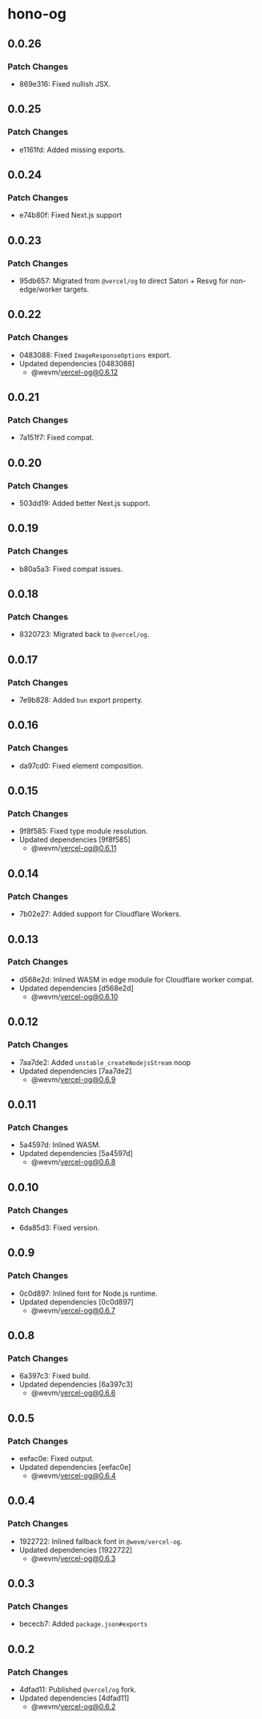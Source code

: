 # hono-og

## 0.0.26

### Patch Changes

- 869e316: Fixed nullish JSX.

## 0.0.25

### Patch Changes

- e1161fd: Added missing exports.

## 0.0.24

### Patch Changes

- e74b80f: Fixed Next.js support

## 0.0.23

### Patch Changes

- 95db657: Migrated from `@vercel/og` to direct Satori + Resvg for non-edge/worker targets.

## 0.0.22

### Patch Changes

- 0483088: Fixed `ImageResponseOptions` export.
- Updated dependencies [0483088]
  - @wevm/vercel-og@0.6.12

## 0.0.21

### Patch Changes

- 7a151f7: Fixed compat.

## 0.0.20

### Patch Changes

- 503dd19: Added better Next.js support.

## 0.0.19

### Patch Changes

- b80a5a3: Fixed compat issues.

## 0.0.18

### Patch Changes

- 8320723: Migrated back to `@vercel/og`.

## 0.0.17

### Patch Changes

- 7e9b828: Added `bun` export property.

## 0.0.16

### Patch Changes

- da97cd0: Fixed element composition.

## 0.0.15

### Patch Changes

- 9f8f585: Fixed type module resolution.
- Updated dependencies [9f8f585]
  - @wevm/vercel-og@0.6.11

## 0.0.14

### Patch Changes

- 7b02e27: Added support for Cloudflare Workers.

## 0.0.13

### Patch Changes

- d568e2d: Inlined WASM in edge module for Cloudflare worker compat.
- Updated dependencies [d568e2d]
  - @wevm/vercel-og@0.6.10

## 0.0.12

### Patch Changes

- 7aa7de2: Added `unstable_createNodejsStream` noop
- Updated dependencies [7aa7de2]
  - @wevm/vercel-og@0.6.9

## 0.0.11

### Patch Changes

- 5a4597d: Inlined WASM.
- Updated dependencies [5a4597d]
  - @wevm/vercel-og@0.6.8

## 0.0.10

### Patch Changes

- 6da85d3: Fixed version.

## 0.0.9

### Patch Changes

- 0c0d897: Inlined font for Node.js runtime.
- Updated dependencies [0c0d897]
  - @wevm/vercel-og@0.6.7

## 0.0.8

### Patch Changes

- 6a397c3: Fixed build.
- Updated dependencies [6a397c3]
  - @wevm/vercel-og@0.6.6

## 0.0.5

### Patch Changes

- eefac0e: Fixed output.
- Updated dependencies [eefac0e]
  - @wevm/vercel-og@0.6.4

## 0.0.4

### Patch Changes

- 1922722: Inlined fallback font in `@wevm/vercel-og`.
- Updated dependencies [1922722]
  - @wevm/vercel-og@0.6.3

## 0.0.3

### Patch Changes

- bececb7: Added `package.json#exports`

## 0.0.2

### Patch Changes

- 4dfad11: Published `@vercel/og` fork.
- Updated dependencies [4dfad11]
  - @wevm/vercel-og@0.6.2
